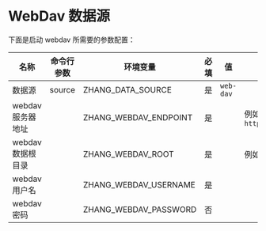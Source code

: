 # WebDav 数据源

下面是启动 webdav 所需要的参数配置：

| 名称           | 命令行参数  | 环境变量                  | 必填      | 值       | 备注                                  |
|--------------|--------|-----------------------|---------|---------|-------------------------------------|
| 数据源          | source | ZHANG_DATA_SOURCE     | 是 | `web-dav` |
| webdav 服务器地址 |        | ZHANG_WEBDAV_ENDPOINT | 是       |         | 例如：`https://dav.jianguoyun.com/dav` |
| webdav 数据根目录 |        | ZHANG_WEBDAV_ROOT     | 是       |         | 例如： `/accounting`                   |
| webdav 用户名   |        | ZHANG_WEBDAV_USERNAME | 是       |         |                                     |
| webdav 密码    |        | ZHANG_WEBDAV_PASSWORD | 否       |         |                                     |